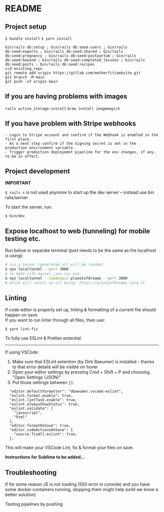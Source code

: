 # README

## Project setup
`$ bundle install`
`$ yarn install`

```
bin/rails db:setup ; bin/rails db:seed:users ; bin/rails db:seed:experts ; bin/rails db:seed:shared ; bin/rails db:seed:pregnancy ; bin/rails db:seed:postpartum ; bin/rails db:seed:beyond ; bin/rails db:seed:completed_lessons ; bin/rails db:seed:posts ; bin/rails db:seed:recipes
ccd existing_repo
git remote add origin https://gitlab.com/motherfit/website.git
git branch -M main
git push -uf origin main
```

## If you are having problems with images
`rails active_storage:install`
`brew install imagemagick`

## If you have problem with Stripe webhooks
```
- Login to Stripe account and confirm if the Webhook is enabled in the first place.
- As a next step confirm if the Signing secret is set in the production environment variable.
- Trigger production deployemnt pipeline for the env changes, if any, to be in effect. 
```


## Project development
**IMPORTANT**

`$ rails s` is not used anymore to start up the dev server – instead use bin rails/server

To start the server, run:

`$ bin/dev`
## Expose localhost to web (tunneling) for mobile testing etc.
Run below in separate terminal (port needs to be the same as the localhost is using):
```sh
# run a server (generated url will be random)
$ npx localtunnel --port 3000
# to make life easier, you can use:
$ npx localtunnel --subdomain planetofdreams --port 3000
# which will result in url being: https://planetofdreams.loca.lt
```

## Linting
If code editor is properly set up, linting & formatting of a current file should happen on save.\
If you want to run linter through all files, then use:

`$ yarn lint:fix`

To fully use ESLint & Prettier potential:


---
If using VSCode:
1. Make sure that ESLint extention (by Dirk Baeumer) is installed - thanks to that error details will be visible on hover
2. Open your editor settings by pressing Cmd + Shift + P and choosing "Open Settings (JSON)"
3. Put those settings between `{}`:
```
  "editor.defaultFormatter": "dbaeumer.vscode-eslint",
  "eslint.format.enable": true,
  "eslint.lintTask.enable": true,
  "eslint.alwaysShowStatus": true,
  "eslint.validate": [
    "javascript",
    "html"
  ],
  "editor.formatOnSave": true,
  "editor.codeActionsOnSave": {
    "source.fixAll.eslint": true,
  },
```
This will make your VSCode Lint, fix & format your files on save.

**Instructions for Sublime to be added...**

## Troubleshooting
If for some reason JS is not loading (500 error in console) and you have some docker containers running, stopping them might help (until we know a better solution)

Testing pipelines by pushing
